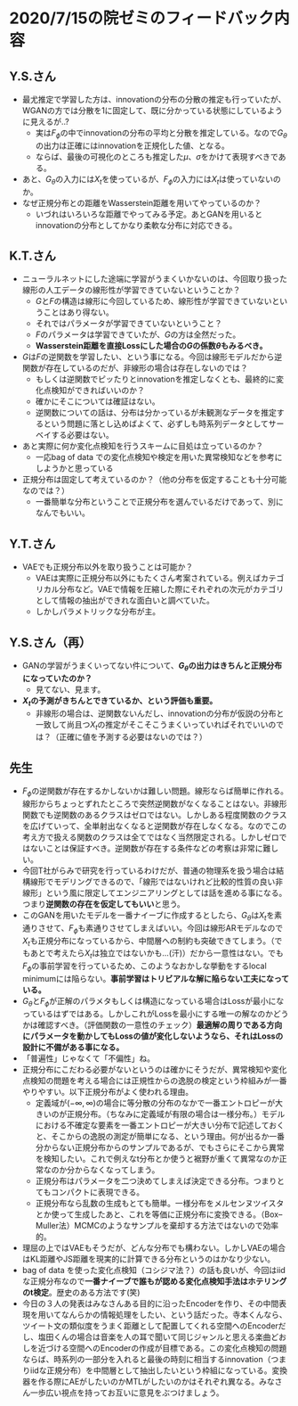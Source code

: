 # 2020/7/15の院ゼミのフィードバック内容

## Y.S.さん
- 最尤推定で学習した方は、innovationの分布の分散の推定も行っていたが、WGANの方では分散を1に固定して、既に分かっている状態にしているように見えるが..?
  - 実は$F_{\phi}$の中でinnovationの分布の平均と分散を推定している。なので$G_{\theta}$の出力は正確にはinnovationを正規化した値、となる。
  - ならば、最後の可視化のところも推定した$\mu$、$\sigma$をかけて表現すべきである。
- あと、$G_{\theta}$の入力には$X_t$を使っているが、$F_{\phi}$の入力には$X_t$は使っていないのか。
- なぜ正規分布との距離をWasserstein距離を用いてやっているのか？
  - いづれはいろいろな距離でやってみる予定。あとGANを用いるとinnovationの分布としてかなり柔軟な分布に対応できる。

## K.T.さん
- ニューラルネットにした途端に学習がうまくいかないのは、今回取り扱った線形の人工データの線形性が学習できていないということか？
  - $G$と$F$の構造は線形に今回しているため、線形性が学習できていないということはあり得ない。
  - それではパラメータが学習できていないということ？
  - $F$のパラメータは学習できていたが、$G$の方は全然だった。
  - **Wasserstein距離を直接Lossにした場合の$G$の係数$\theta$もみるべき。**
- $G$は$F$の逆関数を学習したい、という事になる。今回は線形モデルだから逆関数が存在しているのだが、非線形の場合は存在しないのでは？
  - もしくは逆関数でピッたりとinnovationを推定しなくとも、最終的に変化点検知ができればいいのか？
  - 確かにそこについては確証はない。
  - 逆関数についての話は、分布は分かっているが未観測なデータを推定するという問題に落とし込めばよくて、必ずしも時系列データとしてサーベイする必要はない。
- あと実際に何か変化点検知を行うスキームに目処は立っているのか？
  - 一応bag of data での変化点検知や検定を用いた異常検知などを参考にしようかと思っている
- 正規分布は固定して考えているのか？（他の分布を仮定することも十分可能なのでは？）
  - 一番簡単な分布ということで正規分布を選んでいるだけであって、別になんでもいい。

## Y.T.さん
- VAEでも正規分布以外を取り扱うことは可能か？
  - VAEは実際に正規分布以外にもたくさん考案されている。例えばカテゴリカル分布など。VAEで情報を圧縮した際にそれぞれの次元がカテゴリとして情報の抽出ができれな面白いと調べていた。
  - しかしパラメトリックな分布が主。

## Y.S.さん（再）
- GANの学習がうまくいってない件について、**$G_{\theta}$の出力はきちんと正規分布になっていたのか？**
  - 見てない、見ます。
- **$X_t$の予測がきちんとできているか、という評価も重要。**
  - 非線形の場合は、逆関数ないんだし、innovationの分布が仮説の分布と一致して尚且つ$X_t$の推定がそこそこうまくいっていればそれでいいのでは？（正確に値を予測する必要はないのでは？）
  
## 先生
- $F_{\phi}$の逆関数が存在するかしないかは難しい問題。線形ならば簡単に作れる。線形からちょっとずれたところで突然逆関数がなくなることはない。非線形関数でも逆関数のあるクラスはゼロではない。しかしある程度関数のクラスを広げていって、全単射出なくなると逆関数が存在しなくなる。なのでこの考え方で扱える関数のクラスは全てではなく当然限定される。しかしゼロではないことは保証すべき。逆関数が存在する条件などの考察は非常に難しい。
- 今回T社がらみで研究を行っているわけだが、普通の物理系を扱う場合は結構線形でモデリングできるので、「線形ではないけれど比較的性質の良い非線形」という風に限定してエンジニアリングとしては話を進める事になる。つまり**逆関数の存在を仮定してもいい**と思う。
- このGANを用いたモデルを一番ナイーブに作成するとしたら、$G_{\theta}$は$X_t$を素通りさせて、$F_{\phi}$も素通りさせてしまえばいい。今回は線形ARモデルなので$X_t$も正規分布になっているから、中間層への制約も突破できてしまう。（でもあとで考えたら$X_t$は独立ではないかも...(汗)）だから一意性はない。でも$F_{\phi}$の事前学習を行っているため、このようなおかしな挙動をするlocal minimumには陥らない。**事前学習はトリビアルな解に陥らない工夫になっている。**
- $G_{\theta}$と$F_{\phi }$が正解のパラメタもしくは構造になっている場合はLossが最小になっているはずではある。しかしこれがLossを最小にする唯一の解なのかどうかは確認すべき。（評価関数の一意性のチェック）**最適解の周りである方向にパラメータを動かしてもLossの値が変化しないようなら、それはLossの設計に不備がある事になる。**
- 「普遍性」じゃなくて「不偏性」ね。
- 正規分布にこだわる必要がないというのは確かにそうだが、異常検知や変化点検知の問題を考える場合には正規性からの逸脱の検定という枠組みが一番やりやすい。以下正規分布がよく使われる理由。
  - 定義域が$(-\infty, \infty)$の場合に等分散の分布のなかで一番エントロピーが大きいのが正規分布。（ちなみに定義域が有限の場合は一様分布。）モデルにおける不確定な要素を一番エントロピーが大きい分布で記述しておくと、そこからの逸脱の測定が簡単になる、という理由。何が出るか一番分からない正規分布からのサンプルであるが、でもさらにそこから異常を検知したい。これで例えなt分布とか使うと裾野が重くて異常なのか正常なのか分からなくなってしまう。
  - 正規分布はパラメータを二つ決めてしまえば決定できる分布。つまりとてもコンパクトに表現できる。
  - 正規分布なら乱数の生成もとても簡単。一様分布をメルセンヌツイスタとか使って生成したあと、これを等価に正規分布に変換できる。（Box–Muller法）MCMCのようなサンプルを棄却する方法ではないので効率的。
- 理屈の上ではVAEもそうだが、どんな分布でも構わない。しかしVAEの場合はKL距離やJS距離を現実的に計算できる分布というのはかなり少ない。
- bag of data を使った変化点検知（コシジマ法？）の話も良いが、今回はiidな正規分布なので**一番ナイーブで誰もが認める変化点検知手法はホテリングのt検定**。歴史のある方法です(笑)
- 今日の３人の発表はみなさんある目的に沿ったEncoderを作り、その中間表現を用いてなんらかの情報処理をしたい、という話だった。寺本くんなら、ツイート文の類似度をうまく距離として配置してくれる空間へのEncoderだし、塩田くんの場合は音楽を人の耳で聞いて同じジャンルと思える楽曲どおしを近づける空間へのEncoderの作成が目標である。この変化点検知の問題ならば、時系列の一部分を入れると最後の時刻に相当するinnovation（つまりiidな正規分布）を中間層として抽出したいという枠組になっている。変換器を作る際にAEがしたいのかMTLがしたいのかはそれぞれ異なる。みなさん一歩広い視点を持ってお互いに意見をぶつけましょう。